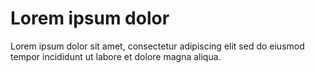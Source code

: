 # Lorem ipsum dolor

Lorem ipsum dolor sit amet, consectetur adipiscing elit
sed do eiusmod tempor incididunt ut labore et dolore magna
aliqua.
